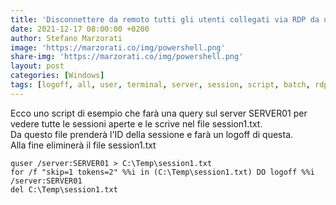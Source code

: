 ```yaml
---
title: 'Disconnettere da remoto tutti gli utenti collegati via RDP da un Terminal Server'
date: 2021-12-17 08:00:00 +0200
author: Stefano Marzorati
image: 'https://marzorati.co/img/powershell.png'
share-img: 'https://marzorati.co/img/powershell.png'
layout: post
categories: [Windows]
tags: [logoff, all, user, terminal, server, session, script, batch, rdp, rds]
---
```

Ecco uno script di esempio che farà una query sul server SERVER01 per vedere tutte le sessioni aperte e le scrive nel file session1.txt.   
Da questo file prenderà l'ID della sessione e farà un logoff di questa.   
Alla fine eliminerà il file session1.txt   

~~~batch
quser /server:SERVER01 > C:\Temp\session1.txt
for /f "skip=1 tokens=2" %%i in (C:\Temp\session1.txt) DO logoff %%i /server:SERVER01
del C:\Temp\session1.txt
~~~